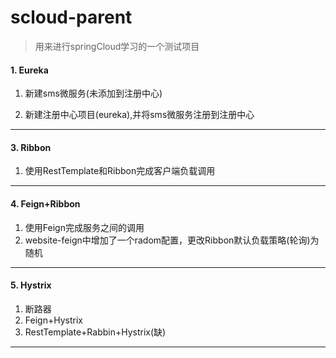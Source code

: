 # scloud-parent

> 用来进行springCloud学习的一个测试项目

#### 1. Eureka ####

1. 新建sms微服务(未添加到注册中心)

2. 新建注册中心项目(eureka),并将sms微服务注册到注册中心


----

#### 3. Ribbon ####

1. 使用RestTemplate和Ribbon完成客户端负载调用


----

#### 4. Feign+Ribbon ####

1. 使用Feign完成服务之间的调用
2. website-feign中增加了一个radom配置，更改Ribbon默认负载策略(轮询)为随机


----

#### 5. Hystrix ####

1. 断路器
2. Feign+Hystrix
3. RestTemplate+Rabbin+Hystrix(缺) 


----
